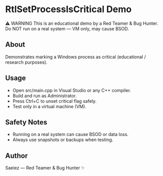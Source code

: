 # RtlSetProcessIsCritical Demo

⚠️ WARNING
This is an educational demo by a Red Teamer & Bug Hunter.  
Do NOT run on a real system — VM only, may cause BSOD.

## About
Demonstrates marking a Windows process as critical (educational / research purposes).

## Usage
- Open src/main.cpp in Visual Studio or any C++ compiler.
- Build and run as Administrator.
- Press Ctrl+C to unset critical flag safely.
- Test only in a virtual machine (VM).

## Safety Notes
- Running on a real system can cause BSOD or data loss.
- Always use snapshots or backups when testing.

## Author
Saeiez — Red Teamer & Bug Hunter ✨


